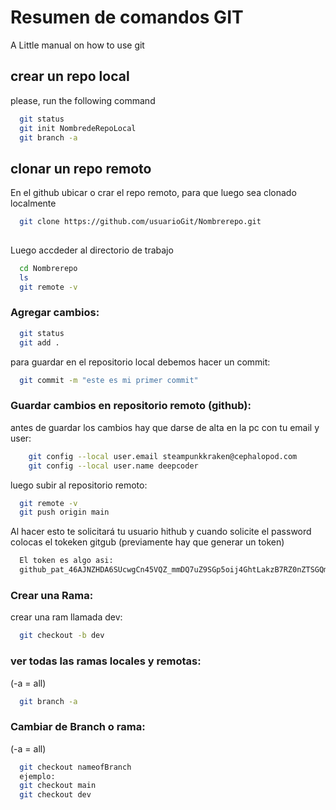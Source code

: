 
# Resumen de comandos GIT

A Little manual on how to use git

## crear un repo local

please, run the following command

```bash
  git status
  git init NombredeRepoLocal
  git branch -a
```
## clonar un repo remoto

En el github ubicar o crar el repo remoto, para que luego sea clonado localmente

```bash
  git clone https://github.com/usuarioGit/Nombrerepo.git
  
```
Luego accdeder al directorio de trabajo

```bash
  cd Nombrerepo
  ls
  git remote -v  
```

### Agregar cambios:
```bash
  git status
  git add . 
```

para guardar en el repositorio local debemos hacer un commit:

```bash
  git commit -m "este es mi primer commit" 
```

### Guardar cambios en repositorio remoto (github):
antes de guardar los cambios hay que darse de alta en la pc con tu email y user:

```bash
	git config --local user.email steampunkkraken@cephalopod.com
	git config --local user.name deepcoder
```
luego subir al repositorio remoto:

```bash
  git remote -v
  git push origin main 
```
Al hacer esto te solicitará tu usuario hithub y cuando solicite el password colocas el tokeken gitgub (previamente hay que generar un token)

```bash
  El token es algo asi:
  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
```

### Crear una Rama:
crear una ram llamada dev:
```bash
  git checkout -b dev
```

### ver todas las ramas locales y remotas:
(-a = all)
```bash
  git branch -a
```
### Cambiar de Branch o rama:
(-a = all)
```bash
  git checkout nameofBranch
  ejemplo:
  git checkout main
  git checkout dev
```
